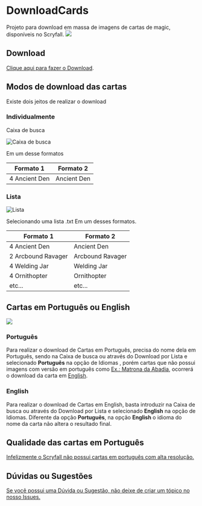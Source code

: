 # DownloadCards
 Projeto para download em massa de imagens de cartas de magic, disponíveis no Scryfall.
![](https://i.ibb.co/CMH93vL/image.png)

## Download
[Clique aqui para fazer o Download](https://github.com/immlima/DownloadCards/releases/download/1.0/DownloadCards.V1.0.zip "Clique aqui para fazer o Download").

## Modos de download das cartas 

Existe dois jeitos de realizar o download

### Individualmente

Caixa de busca

![Caixa de busca](https://i.ibb.co/V9fwqf1/1.png)

Em um desse formatos

Formato 1  | Formato 2
------------- | -------------
4 Ancient Den  | Ancient Den


### Lista
![Lista](https://i.ibb.co/7WXhn8m/4.png)

Selecionando uma lista .txt
Em um desses formatos.

Formato 1  | Formato 2
------------- | -------------
4 Ancient Den  | Ancient Den
2 Arcbound Ravager | Arcbound Ravager
4 Welding Jar | Welding Jar
4 Ornithopter | Ornithopter
etc... | etc... 

## Cartas em Português ou English
![](https://i.ibb.co/k8pJbRp/3.png)

### Português
Para realizar o download de Cartas em Português, precisa do nome dela em Português, sendo na Caixa de busca ou através do Download por Lista e selecionado **Português** na opção de Idiomas , porém cartas que não possui imagens com versão em português como [Ex.: Matrona da Abadia](https://scryfall.com/card/hml/2a/pt/matrona-da-abadia "Ex.: Matrona da Abadia"), ocorrerá o download da carta em [English](https://scryfall.com/card/hml/2a/abbey-matron "Abbey Matron").

### English
 Para realizar o download de Cartas em English, basta introduzir na Caixa de busca ou através do Download por Lista e selecionado **English** na opção de Idiomas. Diferente da opção **Português**, na opção **English** o idioma do nome da carta não altera o resultado final.

## Qualidade das cartas em Português
[Infelizmente o Scryfall não possui cartas em português com alta resolução.](https://scryfall.com/search?q=is%3Ahires+lang%3Apt "Infelizmente o Scryfall não possui cartas em português com alta resolução.")

## Dúvidas ou Sugestões
[Se você possui uma Dúvida ou Sugestão, não deixe de criar um tópico no nosso Issues.](https://github.com/immlima/DownloadCards/issues "Se você possui uma Dúvida ou Sugestão, não deixe de criar um tópico no nosso Issues.")